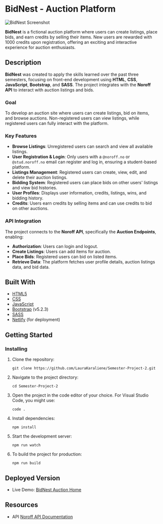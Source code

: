 # BidNest - Auction Platform

![BidNest Screenshot](https://github.com/user-attachments/assets/d93b2434-002c-4534-aa4d-e786d1208586)

**BidNest** is a fictional auction platform where users can create listings, place bids, and earn credits by selling their items. New users are rewarded with 1000 credits upon registration, offering an exciting and interactive experience for auction enthusiasts.

## Description

**BidNest** was created to apply the skills learned over the past three semesters, focusing on front-end development using **HTML**, **CSS**, **JavaScript**, **Bootstrap**, and **SASS**. The project integrates with the **Noroff API** to interact with auction listings and bids.

### Goal

To develop an auction site where users can create listings, bid on items, and browse auctions. Non-registered users can view listings, while registered users can fully interact with the platform.

### Key Features

- **Browse Listings**: Unregistered users can search and view all available listings.
- **User Registration & Login**: Only users with a `@noroff.no` or `@stud.noroff.no` email can register and log in, ensuring a student-based platform.
- **Listings Management**: Registered users can create, view, edit, and delete their auction listings.
- **Bidding System**: Registered users can place bids on other users' listings and view bid histories.
- **User Profiles**: Displays user information, credits, listings, wins, and bidding history.
- **Credits**: Users earn credits by selling items and can use credits to bid on other auctions.

### API Integration

The project connects to the **Noroff API**, specifically the **Auction Endpoints**, enabling:

- **Authorization**: Users can login and logout.
- **Create Listings**: Users can add items for auction.
- **Place Bids**: Registered users can bid on listed items.
- **Retrieve Data**: The platform fetches user profile details, auction listings data, and bid data.

## Built With

- [HTML5](https://developer.mozilla.org/en-US/docs/Web/HTML)
- [CSS](https://developer.mozilla.org/en-US/docs/Web/CSS)
- [JavaScript](https://developer.mozilla.org/en-US/docs/Web/JavaScript)
- [Bootstrap](https://getbootstrap.com/) (v5.2.3)
- [SASS](https://sass-lang.com/)
- [Netlify](https://www.netlify.com/) (for deployment)

## Getting Started

### Installing

1. Clone the repository:

   ```
   git clone https://github.com/LauraKaraliene/Semester-Project-2.git
   ```

2. Navigate to the project directory:

   ```
   cd Semester-Project-2
   ```

3. Open the project in the code editor of your choice.
   For Visual Studio Code, you might use:

   ```
   code .
   ```

4. Install dependencies:

   ```
   npm install
   ```

5. Start the development server:

   ```
   npm run watch
   ```

6. To build the project for production:

   ```
   npm run build
   ```

## Deployed Version

- Live Demo: [BidNest Auction Home](https://bidnest.netlify.app/)

## Resources

- API [Noroff API Documentation](https://docs.noroff.dev/docs/v2/about)

